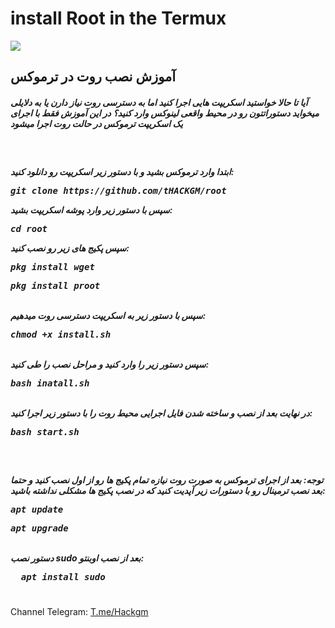 # install Root in the Termux
<img src="About.png">
<h2>
آموزش نصب روت در ترموکس
</h2>
<h5> آیا تا حالا خواستید اسکریپت هایی اجرا کنید اما به دسترسی روت نیاز دارن یا به دلایلی میخواید دستوراتتون رو در محیط واقعی لینوکس وارد کنید؟ در این آموزش فقط با اجرای  یک اسکریپت ترموکس در حالت روت اجرا میشود</h5>
<br>
<h5>
ابتدا وارد ترموکس بشید و با دستور زیر اسکریپت رو دانلود کنید:
<br><pre>
git clone https://github.com/tHACKGM/root
</pre>
سپس با دستور زیر وارد پوشه اسکریپت بشید:
<br><pre>
cd root
</pre>
<div>
سپس پکیج های زیر رو نصب کنید:
<pre>
pkg install wget
</pre>
<pre>
pkg install proot
</pre>

<br>
سپس با دستور زیر به اسکریپت دسترسی روت میدهیم:
</br>
<pre>
chmod +x install.sh
</pre>


<br>
سپس دستور زیر را وارد کنید و مراحل نصب را طی کنید:
<pre>
bash inatall.sh
</pre>

<br>
در نهایت بعد از نصب و ساخته شدن فایل اجرایی محیط روت را با دستور زیر اجرا کنید:
<pre>
bash start.sh
</pre>
</h5>
<br>
<h5>
توجه: بعد از اجرای ترموکس به صورت روت نیازه تمام پکیج ها رو از اول نصب کنید و حتما بعد نصب ترمینال رو با دستورات زیر آپدیت کنید که در نصب پکیج ها مشکلی نداشته باشید:
<br>
<pre>
apt update
</pre>
<pre>
apt upgrade
</pre>
  <br>
  دستور نصب sudo بعد از نصب اوبنتو:
<br>
  <pre>
  apt install sudo
  </pre>
</h3>
Channel Telegram:
<a href="Https://t.me/Hackgm">T.me/Hackgm</a>
<br>
